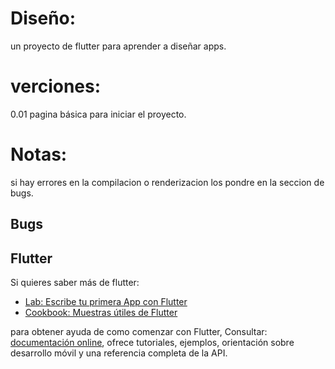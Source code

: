 # Diseño:

un proyecto de flutter para aprender a diseñar apps.

# verciones:
0.01 pagina básica para iniciar el proyecto.

# Notas:

si hay errores en la compilacion o renderizacion los pondre en la seccion de bugs.

## Bugs

## Flutter

Si quieres saber más de flutter:

- [Lab: Escribe tu primera App con Flutter](https://flutter.dev/docs/get-started/codelab)
- [Cookbook: Muestras útiles de Flutter](https://flutter.dev/docs/cookbook)

para obtener ayuda de como comenzar con Flutter, Consultar:
[documentación online](https://flutter.dev/docs), ofrece tutoriales,
ejemplos, orientación sobre desarrollo móvil y una referencia completa de la API.
